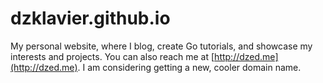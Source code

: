 # dzklavier.github.io

My personal website, where I blog, create Go tutorials, and showcase my interests and projects.
You can also reach me at [http://dzed.me](http://dzed.me). I am considering getting a new, cooler domain name.
